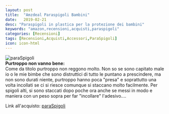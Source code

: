 ```yaml
---
layout: post
title:  "Amzdeal Paraspigoli Bambini"
date:   2019-02-21
desc: "Paraspigoli in plastica per la protezione dei bambini"
keywords: "amazon,recensioni,acquisti,paraspigoli"
categories: [Recensioni]
tags: [Recensioni,Acquisti,Accessori,ParaSpigoli]
icon: icon-html
---
```


![paraSpigoli](https://images-na.ssl-images-amazon.com/images/I/714wfdwhxXL._SL1500_.jpg)<br>
**Purtroppo non vanno bene:** <br>
Come da titolo purtroppo non reggono molto. Non so se sono capitato male io o le mie bimbe che sono distruttici di tutto le puntano a prescindere, ma non sono durati niente, purtroppo hanno poca "presa" e soprattutto una volta incollati se ci si riesce comunque si staccano molto facilmente. Per spigoli alti, si sono staccati dopo poche ora anche se messi in modo e maniera con un peso sopra per far "incollare" l'adesivo....

Link all'acquisto: [paraSpigoli](https://amzn.to/2GEdrDq)
